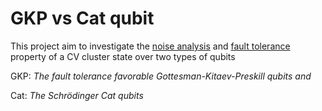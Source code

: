 # GKP vs Cat qubit 
 This project aim to investigate the <ins>noise analysis</ins> and <ins>fault tolerance</ins> property of a CV cluster state over two types of qubits
 
 GKP: *The fault tolerance favorable Gottesman-Kitaev-Preskill qubits and* 
 
 Cat: *The Schrödinger Cat qubits* 
 
